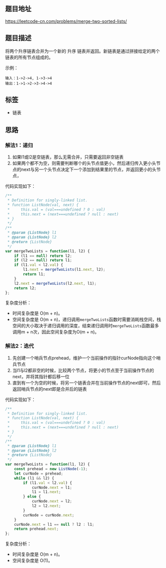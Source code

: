 ## 题目地址

https://leetcode-cn.com/problems/merge-two-sorted-lists/

## 题目描述

将两个升序链表合并为一个新的 升序 链表并返回。新链表是通过拼接给定的两个链表的所有节点组成的。 

示例：
```
输入：1->2->4, 1->3->4
输出：1->1->2->3->4->4
```

## 标签

- 链表

## 思路

### 解法1：递归

1. 如果l1或l2是空链表，那么无需合并，只需要返回非空链表
2. 如果两个都不为空，则需要判断哪个的头节点值更小，然后递归传入更小头节点的next与另一个头节点决定下一个添加到结果里的节点，并返回更小的头节点，

代码实现如下：
```javascript
/**
 * Definition for singly-linked list.
 * function ListNode(val, next) {
 *     this.val = (val===undefined ? 0 : val)
 *     this.next = (next===undefined ? null : next)
 * }
 */
/**
 * @param {ListNode} l1
 * @param {ListNode} l2
 * @return {ListNode}
 */
var mergeTwoLists = function(l1, l2) {
    if (l1 == null) return l2;
    if (l2 == null) return l1;
    if (l1.val < l2.val) {
        l1.next = mergeTwoLists(l1.next, l2);
        return l1;
    }
    l2.next = mergeTwoLists(l2.next, l1);
    return l2;
};
```

复杂度分析：

- 时间复杂度是 O(m + n)。
- 空间复杂度是 O(m + n)，递归调用`mergeTwoLists`函数时需要消耗栈空间，栈空间的大小取决于递归调用的深度，结束递归调用时`mergeTwoLists`函数最多调用m + n次，因此空间复杂度为O(m + n)。

### 解法2：迭代

1. 先创建一个哨兵节点prehead，维护一个当前操作的指针curNode指向这个哨兵节点
2. 当l1与l2都非空的时候，比较两个节点，将更小的节点至于当前操作节点的next，并将其指针都后移一位
3. 直到有一个为空的时候，将另一个链表合并在当前操作节点的next即可，然后返回哨兵节点的next即是合并后的链表

代码实现如下：
```javascript
/**
 * Definition for singly-linked list.
 * function ListNode(val, next) {
 *     this.val = (val===undefined ? 0 : val)
 *     this.next = (next===undefined ? null : next)
 * }
 */
/**
 * @param {ListNode} l1
 * @param {ListNode} l2
 * @return {ListNode}
 */
var mergeTwoLists = function(l1, l2) {
    const prehead = new ListNode(-1);
    let curNode = prehead;
    while (l1 && l2) {
        if (l1.val < l2.val) {
            curNode.next = l1;
            l1 = l1.next;
        } else {
            curNode.next = l2;
            l2 = l2.next;
        }
        curNode = curNode.next;
    }
    curNode.next = l1 == null ? l2 : l1;
    return prehead.next;
};
```

复杂度分析：

- 时间复杂度是 O(m + n)。
- 空间复杂度是 O(1)。
